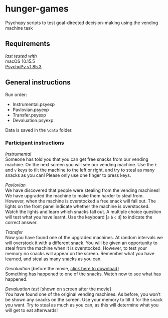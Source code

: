 # hunger-games
Psychopy scripts to test goal-directed decision-making using the vending machine task

## Requirements
_last tested with_  
 macOS 10.15.5  
[PsychoPy v1.85.3](https://github.com/psychopy/psychopy/releases/tag/1.85.3)

## General instructions

Run order:  

- Instrumental.psyexp
- Pavlovian.psyexp
- Transfer.psyexp
- Devaluation.psyexp. 

Data is saved in the `\data` folder.  

### Participant instructions
_Instrumental_  
Someone has told you that you can get free snacks from our vending machine. On the next screen you will see our vending machine. Use the `t` and `v` keys to tilt the machine to the left or right, and try to steal as many snacks as you can! Please only use one finger to press keys.  

_Pavlovian_  
We have discovered that people were stealing from the vending machines! We have upgraded the machine to make them harder to steal from. However, when the machine is overstocked a free snack will fall out. The lights on the front panel indicate whether the machine is overstocked. Watch the lights and learn which snacks fall out. A multiple choice question will test what you have learnt. Use the keyboard [`a` `b` `c` `d`] to indicate the correct answer.  

_Transfer_  
Now you have found one of the upgraded machines. At random intervals we will overstock it with a different snack. You will be given an opportunity to steal from the machine when it is overstocked. However, to test your memory no snacks will appear on the screen. Remember what you have learned, and steal as many snacks as you can.  

_Devaluation_ [before the movie, [click here to download](https://cloudstor.aarnet.edu.au/plus/s/Y8qBChvDs3ZS7Qe)]  
Something has happened to one of the snacks. Watch now to see what has happened.  

_Devaluation test_ [shown on screen after the movie]  
You have found one of the original vending machines. As before, you won’t be shown any snacks on the screen. Use your memory to tilt it for the snack you want.
Try to steal as much as you can, as this will determine what you will get to eat afterwards!



